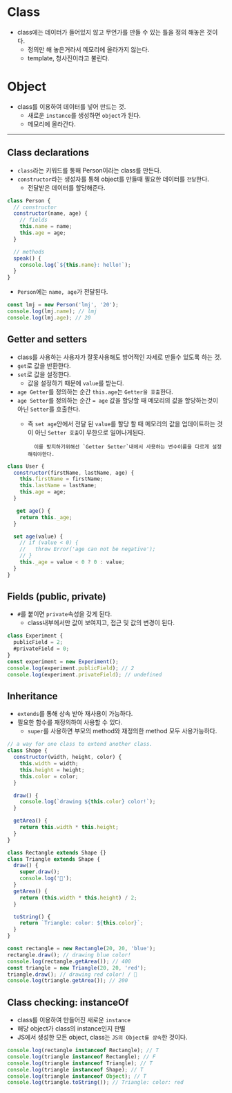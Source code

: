 # Class
- class에는 데이터가 들어있지 않고 무언가를 만들 수 있는 틀을 정의 해놓은 것이다.
    - 정의만 해 놓은거라서 메모리에 올라가지 않는다.
    - template, 청사진이라고 불린다.
# Object
-  class를 이용하여 데이터를 넣어 만드는 것.
    - 새로운 `instance`를 생성하면 `object`가 된다.
    - 메모리에 올라간다.
---
## Class declarations 
- `class`라는 키워드를 통해 Person이라는 class를 만든다.
- `constructor`라는 생성자를 통해 object를 만들때 필요한 데이터를 `전달`한다.
    - 전달받은 데이터를 할당해준다.
```javascript
class Person {
  // constructor
  constructor(name, age) {
    // fields
    this.name = name;
    this.age = age;
  }

  // methods
  speak() {
    console.log(`${this.name}: hello!`);
  }
}
```
- `Person`에는 `name, age`가 전달된다.
```javascript
const lmj = new Person('lmj', '20');
console.log(lmj.name); // lmj
console.log(lmj.age); // 20
```
## Getter and setters
- class를 사용하는 사용자가 잘못사용해도 방어적인 자세로 만들수 있도록 하는 것.
- `get`로 값을 반환한다.
- `set`로 값을 설정한다.
    - 값을 설정하기 때문에 `value`를 받는다.
- `age Getter`를 정의하는 순간 `this.age`는 `Getter을 호출`한다.
- `age Setter`를 정의하는 순간 `= age` 값을 할당할 때 메모리의 값을 할당하는것이 아닌 `Setter`를 호출한다.
    - 즉 `set age`안에서 전달 된 `value`를 할당 할 때 메모리의 값을 업데이트하는 것이 아닌 `Setter 호출`이 무한으로 일어나게된다.
        
            이를 방지하기위해선 `Getter Setter`내에서 사용하는 변수이름을 다르게 설정 해줘야한다.
```javascript
class User {
  constructor(firstName, lastName, age) {
    this.firstName = firstName;
    this.lastName = lastName;
    this.age = age;
  }

   get age() {
    return this._age;
  }

  set age(value) {
    // if (value < 0) {
    //   throw Error('age can not be negative');
    // }
    this._age = value < 0 ? 0 : value;
  }
}
```
## Fields (public, private)
- `#`를 붙이면 `private`속성을 갖게 된다.
    - class내부에서만 값이 보여지고, 접근 및 값의 변경이 된다.
```javascript
class Experiment {
  publicField = 2;
  #privateField = 0;
}
const experiment = new Experiment();
console.log(experiment.publicField); // 2
console.log(experiment.privateField); // undefined
```

## Inheritance
- `extends`를 통해 상속 받아 재사용이 가능하다.
- 필요한 함수를 재정의하여 사용할 수 있다.
    - `super`를 사용하면 부모의 method와 재정의한 method 모두 사용가능하다.
```javascript
// a way for one class to extend another class.
class Shape {
  constructor(width, height, color) {
    this.width = width;
    this.height = height;
    this.color = color;
  }

  draw() {
    console.log(`drawing ${this.color} color!`);
  }

  getArea() {
    return this.width * this.height;
  }
}

class Rectangle extends Shape {}
class Triangle extends Shape {
  draw() {
    super.draw();
    console.log('🔺');
  }
  getArea() {
    return (this.width * this.height) / 2;
  }

  toString() {
    return `Triangle: color: ${this.color}`;
  }
}

const rectangle = new Rectangle(20, 20, 'blue');
rectangle.draw(); // drawing blue color!
console.log(rectangle.getArea()); // 400
const triangle = new Triangle(20, 20, 'red');
triangle.draw(); // drawing red color! / 🔺
console.log(triangle.getArea()); // 200
```
## Class checking: instanceOf
- class를 이용하여 만들어진 새로운 `instance`
- 해당 object가 class의 instance인지 판별
- JS에서 생성한 모든 object, class는 `JS의 Object를 상속`한 것이다.
```javascript
console.log(rectangle instanceof Rectangle); // T
console.log(triangle instanceof Rectangle); // F
console.log(triangle instanceof Triangle); // T
console.log(triangle instanceof Shape); // T
console.log(triangle instanceof Object); // T
console.log(triangle.toString()); // Triangle: color: red
```